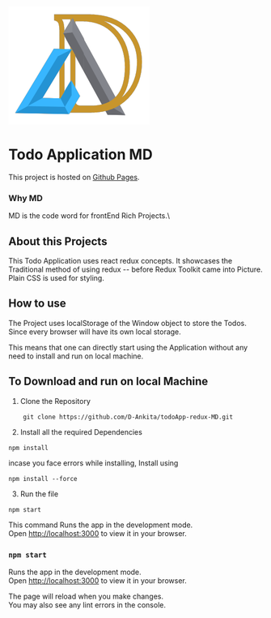 ![](./assets/creative-removebg-preview.png) 
# Todo Application MD   


This project is hosted on [Github Pages](https://github.com/D-Ankita/todoApp-redux-MD).

### Why MD
MD is the code word for frontEnd Rich Projects.\

## About this Projects
This Todo Application uses react redux concepts. It showcases the Traditional method of using redux -- before Redux Toolkit came into Picture.\
Plain CSS is used for styling.

## How to use
The Project uses localStorage of the Window object to store the Todos. Since every browser will have its own local storage.

This means that one can directly start using the Application without any need to install and run on local machine.

## To Download and run on local Machine
1. Clone the Repository
```
	git clone https://github.com/D-Ankita/todoApp-redux-MD.git
```
2. Install all the required Dependencies
```
npm install
```

incase you face errors while installing, Install using
```
npm install --force
```
3. Run the file
```
npm start
```

This command Runs the app in the development mode.\
Open [http://localhost:3000](http://localhost:3000) to view it in your browser.

### `npm start`

Runs the app in the development mode.\
Open [http://localhost:3000](http://localhost:3000) to view it in your browser.

The page will reload when you make changes.\
You may also see any lint errors in the console.
